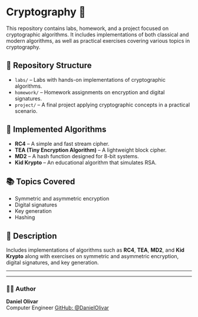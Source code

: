 # Cryptography 🔐

This repository contains labs, homework, and a project focused on cryptographic algorithms. It includes implementations of both classical and modern algorithms, as well as practical exercises covering various topics in cryptography.

## 📁 Repository Structure

- `labs/` – Labs with hands-on implementations of cryptographic algorithms.
- `homework/` – Homework assignments on encryption and digital signatures.
- `project/` – A final project applying cryptographic concepts in a practical scenario.

## 🔑 Implemented Algorithms

- **RC4** – A simple and fast stream cipher.
- **TEA (Tiny Encryption Algorithm)** – A lightweight block cipher.
- **MD2** – A hash function designed for 8-bit systems.
- **Kid Krypto** – An educational algorithm that simulates RSA.

## 📚 Topics Covered

- Symmetric and asymmetric encryption
- Digital signatures
- Key generation
- Hashing

## 📌 Description

Includes implementations of algorithms such as **RC4**, **TEA**, **MD2**, and **Kid Krypto** along with exercises on symmetric and asymmetric encryption, digital signatures, and key generation.

---


---

### 👨‍💻 Author

**Daniel Olivar**  
Computer Engineer
[GitHub: @DanielOlivar](https://github.com/DanielOlivar)
